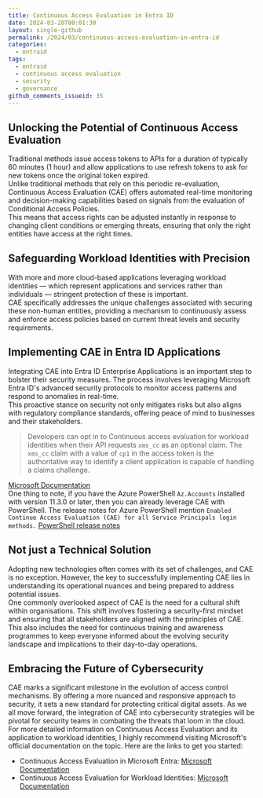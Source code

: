 ```yaml
---
title: Continuous Access Evaluation in Entra ID
date: 2024-03-20T00:01:30
layout: single-github
permalink: /2024/03/continuous-access-evaluation-in-entra-id
categories:
  - entraid
tags:
  - entraid
  - continuous access evaluation
  - security
  - governance
github_comments_issueid: 35
---
```


## Unlocking the Potential of Continuous Access Evaluation

Traditional methods issue access tokens to APIs for a duration of typically 60 minutes (1 hour) and allow applications to use refresh tokens to ask for new tokens once the original token expired.<br>
Unlike traditional methods that rely on this periodic re-evaluation, Continuous Access Evaluation (CAE) offers automated real-time monitoring and decision-making capabilities based on signals from the evaluation of Conditional Access Policies.<br>
This means that access rights can be adjusted instantly in response to changing client conditions or emerging threats, ensuring that only the right entities have access at the right times.

## Safeguarding Workload Identities with Precision

With more and more cloud-based applications leveraging workload identities — which represent applications and services rather than individuals — stringent protection of these is important.<br>
CAE specifically addresses the unique challenges associated with securing these non-human entities, providing a mechanism to continuously assess and enforce access policies based on current threat levels and security requirements.

## Implementing CAE in Entra ID Applications

Integrating CAE into Entra ID Enterprise Applications is an important step to bolster their security measures. The process involves leveraging Microsoft Entra ID's advanced security protocols to monitor access patterns and respond to anomalies in real-time.<br>
This proactive stance on security not only mitigates risks but also aligns with regulatory compliance standards, offering peace of mind to businesses and their stakeholders.

> Developers can opt in to Continuous access evaluation for workload identities when their API requests `xms_cc` as an optional claim. The `xms_cc` claim with a value of `cp1` in the access token is the authoritative way to identify a client application is capable of handling a claims challenge.

<a href="https://learn.microsoft.com/en-us/entra/identity/conditional-access/concept-continuous-access-evaluation-workload#enable-your-application" target="_blank">Microsoft Documentation</a><br>
One thing to note, if you have the Azure PowerShell `Az.Accounts` installed with version 11.3.0 or later, then you can already leverage CAE with PowerShell. The release notes for Azure PowerShell mention `Enabled Continue Access Evaluation (CAE) for all Service Principals login methods.` <a href="https://learn.microsoft.com/en-us/powershell/azure/release-notes-azureps?view=azps-11.4.0#1130---february-2024" target="_blank">PowerShell release notes</a>

## Not just a Technical Solution

Adopting new technologies often comes with its set of challenges, and CAE is no exception. However, the key to successfully implementing CAE lies in understanding its operational nuances and being prepared to address potential issues.<br>
One commonly overlooked aspect of CAE is the need for a cultural shift within organisations. This shift involves fostering a security-first mindset and ensuring that all stakeholders are aligned with the principles of CAE.<br>
This also includes the need for continuous training and awareness programmes to keep everyone informed about the evolving security landscape and implications to their day-to-day operations.

## Embracing the Future of Cybersecurity

CAE marks a significant milestone in the evolution of access control mechanisms. By offering a more nuanced and responsive approach to security, it sets a new standard for protecting critical digital assets. As we all move forward, the integration of CAE into cybersecurity strategies will be pivotal for security teams in combating the threats that loom in the cloud.<br>
For more detailed information on Continuous Access Evaluation and its application to workload identities, I highly recommend visiting Microsoft's official documentation on the topic. Here are the links to get you started:

- Continuous Access Evaluation in Microsoft Entra: <a href="https://learn.microsoft.com/en-us/entra/identity/conditional-access/concept-continuous-access-evaluation" target="_blank">Microsoft Documentation</a>
- Continuous Access Evaluation for Workload Identities: <a href="https://learn.microsoft.com/en-us/entra/identity/conditional-access/concept-continuous-access-evaluation-workload" target="_blank">Microsoft Documentation</a>
